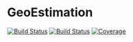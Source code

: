 # GeoEstimation

[![Build Status](https://github.com/JuliaEarth/GeoEstimation.jl/workflows/CI/badge.svg)](https://github.com/JuliaEarth/GeoEstimation.jl/actions)
[![Build Status](https://travis-ci.com/JuliaEarth/GeoEstimation.jl.svg?branch=master)](https://travis-ci.com/JuliaEarth/GeoEstimation.jl)
[![Coverage](https://codecov.io/gh/JuliaEarth/GeoEstimation.jl/branch/master/graph/badge.svg)](https://codecov.io/gh/JuliaEarth/GeoEstimation.jl)
